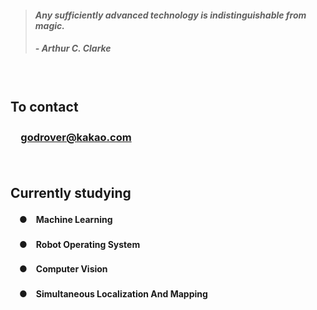 > #### *Any sufficiently advanced technology is indistinguishable from magic.*
> ##### - Arthur C. Clarke

　

## **To contact**
### 　**[godrover@kakao.com](mailto:godrover@kakao.com)**

　

## **Currently studying**

#### 　●　Machine Learning
#### 　●　Robot Operating System
#### 　●　Computer Vision
#### 　●　Simultaneous Localization And Mapping

